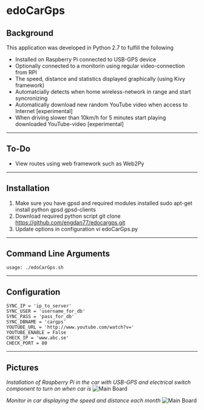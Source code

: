edoCarGps
==============

Background
--------------

This application was developed in Python 2.7 to fulfill the following

- Installed on Raspberry Pi connected to USB-GPS device
- Optionally connected to a monitorin using regular video-connection from RPI
- The speed, distance and statistics displayed graphically (using Kivy framework)
- Automatcially detects when home wireless-network in range and start syncronizing 
- Automatically download new random YouTube video when access to Internet [experimental]
- When driving slower than 10km/h for 5 minutes start playing downloaded YouTube-video [experimental]

----------------------
To-Do
----------------------

- View routes using web framework such as Web2Py

----------------------
Installation
----------------------

1) Make sure you have gpsd and required modules installed
	sudo apt-get install python gpsd gpsd-clients
2) Download required python script
	git clone https://github.com/engdan77/edocargps.git
3) Update options in configuration
	vi edoCarGps.py

----------------------
Command Line Arguments
----------------------

```
usage: ./edoCarGps.sh
```


-------------------------
Configuration
-------------------------

	SYNC_IP = 'ip_to_server'
	SYNC_USER = 'username_for_db'
	SYNC_PASS = 'pass_for_db'
	SYNC_DBNAME = 'cargps'
	YOUTUBE_URL = 'http://www.youtube.com/watch?v='
	YOUTUBE_ENABLE = False
	CHECK_IP = 'www.abc.se'
	CHECK_PORT = 80

-------------------------
Pictures
-------------------------
*Installation of Raspberry Pi in the car with USB-GPS and electrical switch component to turn on when car is*
![Main Board](https://github.com/engdan77/edocargps/blob/master/pics/img1.jpg)

*Monitor in car displaying the speed and distance each month*
![Main Board](https://github.com/engdan77/edocargps/blob/master/pics/IMG_2_Schematic_Main_Board.jpg)

